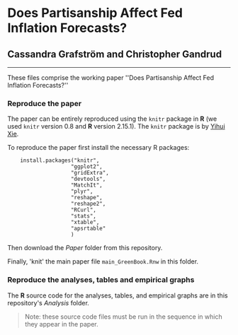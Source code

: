 # Does Partisanship Affect Fed Inflation Forecasts?

## Cassandra Grafström and Christopher Gandrud

---

These files comprise the working paper ''Does Partisanship Affect Fed Inflation Forecasts?''

### Reproduce the paper

The paper can be entirely reproduced using the `knitr` package in **R** (we used `knitr` version 0.8 and **R** version 2.15.1). The `knitr` package is by [Yihui Xie](http://yihui.name/). 

To reproduce the paper first install the necessary R packages:

```{r}
    install.packages("knitr", 
                    "ggplot2", 
                    "gridExtra",
                    "devtools", 
                    "MatchIt", 
                    "plyr",
                    "reshape", 
                    "reshape2", 
                    "RCurl",
                    "stats", 
                    "xtable", 
                    "apsrtable"
                    )
```
              
Then download the *Paper* folder from this repository.

Finally, 'knit' the main paper file `main_GreenBook.Rnw` in this folder.

### Reproduce the analyses, tables and empirical graphs

The **R** source code for the analyses, tables, and empirical graphs are in this repository's *Analysis* folder. 

> Note: these source code files must be run in the sequence in which they appear in the paper.

